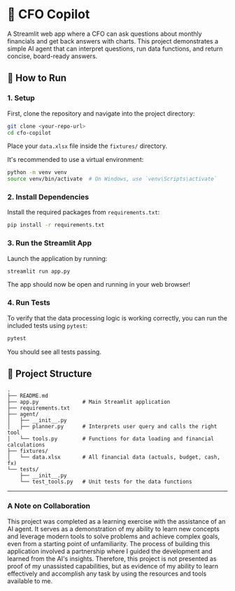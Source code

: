 # 🤖 CFO Copilot

A Streamlit web app where a CFO can ask questions about monthly financials and get back answers with charts. This project demonstrates a simple AI agent that can interpret questions, run data functions, and return concise, board-ready answers.

## 🚀 How to Run

### 1. Setup

First, clone the repository and navigate into the project directory:

```bash
git clone <your-repo-url>
cd cfo-copilot
```

Place your `data.xlsx` file inside the `fixtures/` directory.

It's recommended to use a virtual environment:

```bash
python -m venv venv
source venv/bin/activate  # On Windows, use `venv\Scripts\activate`
```

### 2. Install Dependencies

Install the required packages from `requirements.txt`:

```bash
pip install -r requirements.txt
```

### 3. Run the Streamlit App

Launch the application by running:

```bash
streamlit run app.py
```

The app should now be open and running in your web browser!

### 4. Run Tests

To verify that the data processing logic is working correctly, you can run the included tests using `pytest`:

```bash
pytest
```

You should see all tests passing.

## 🤖 Project Structure

```
.
├── README.md
├── app.py              # Main Streamlit application
├── requirements.txt
├── agent/
│   ├── __init__.py
│   ├── planner.py      # Interprets user query and calls the right tool
│   └── tools.py        # Functions for data loading and financial calculations
├── fixtures/
│   └── data.xlsx       # All financial data (actuals, budget, cash, fx)
└── tests/
    ├── __init__.py
    └── test_tools.py   # Unit tests for the data functions
```

---

### A Note on Collaboration

This project was completed as a learning exercise with the assistance of an AI agent. It serves as a demonstration of my ability to learn new concepts and leverage modern tools to solve problems and achieve complex goals, even from a starting point of unfamiliarity. The process of building this application involved a partnership where I guided the development and learned from the AI's insights. Therefore, this project is not presented as proof of my unassisted capabilities, but as evidence of my ability to learn effectively and accomplish any task by using the resources and tools available to me.
